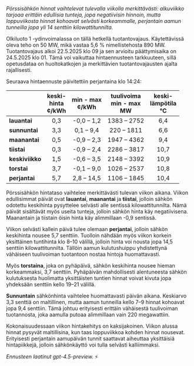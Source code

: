 *Pörssisähkön hinnat vaihtelevat tulevalla viikolla merkittävästi: alkuviikko tarjoaa erittäin edullisia tunteja, jopa negatiivisin hinnoin, mutta loppuviikosta hinnat kohoavat selvästi korkeammalle, perjantain aamun tunneilla jopa yli 14 senttiin kilowattitunnilta.*

Olkiluoto 1 -ydinvoimalassa on tällä hetkellä tuotantovajaus. Käytettävissä oleva teho on 50 MW, mikä vastaa 5,6 % nimellistehosta 890 MW. Tuotantovajaus alkoi 22.5.2025 klo 09 ja sen arvioitu päättymisaika on 24.5.2025 klo 01. Tämä voi vaikuttaa hintaennusteen tarkkuuteen, sillä opetusdataa on huoltokatkojen ja merkittävien tuotantovajausten ajalta rajallisesti.

Seuraava hintaennuste päivitettiin perjantaina klo 14:24:

|             | keski-<br>hinta<br>¢/kWh | min - max<br>¢/kWh | tuulivoima<br>min - max<br>MW | keski-<br>lämpötila<br>°C |
|:------------|:------------------------:|:------------------:|:----------------------------:|:-------------------------:|
| **lauantai**   |           0,3            |     -0,0 – 1,2     |         1383 – 2752          |            6,4            |
| **sunnuntai**  |           3,3            |      0,1 – 9,4     |          220 – 1811          |            6,6            |
| **maanantai**  |           0,5            |     -0,9 – 2,3     |         1947 – 4362          |            9,4            |
| **tiistai**    |           0,3            |     -0,9 – 2,4     |         2286 – 3817          |           10,7            |
| **keskiviikko**|           1,5            |     -0,6 – 3,5     |         2148 – 3392          |           10,9            |
| **torstai**    |           3,7            |     -0,1 – 9,0     |         1026 – 2537          |           10,8            |
| **perjantai**  |           5,7            |      2,8 – 14,5    |         1106 – 1845          |           10,4            |

Pörssisähkön hintataso vaihtelee merkittävästi tulevan viikon aikana. Viikon edullisimmat päivät ovat **lauantai**, **maanantai** ja **tiistai**, jolloin sähkön odotettu keskihinta pysyttelee selvästi alle sentissä kilowattitunnilta. Nämä päivät sisältävät myös useita tunteja, jolloin sähkön hinta käy negatiivisena. Maanantain ja tiistain öisin hinta käy alimmillaan -0,9 sentissä.

Viikon selvästi kallein päivä tulee olemaan **perjantai**, jolloin sähkön keskihinta nousee 5,7 senttiin. Tuolloin nähdään myös viikon korkein yksittäinen tuntihinta klo 8–10 välillä, jolloin hinta voi nousta jopa 14,5 senttiin kilowattitunnilta. Tällöin aamun kulutushuippu yhdistettynä vähäiseen tuulivoiman tuotantoon nostaa hintoja huomattavasti.

Myös **torstaina**, joka on pyhäpäivä, sähkön keskihinta nousee hieman korkeammaksi, 3,7 senttiin. Pyhäpäivän mahdollisesti alentuneesta sähkön kulutuksesta huolimatta yksittäisten tuntien hinnat voivat kivuta jopa yhdeksään senttiin kello 19–21 välillä.

**Sunnuntain** sähkönhinta vaihtelee huomattavasti päivän aikana. Keskiarvo 3,3 senttiä on maltillinen, mutta aamun tunneilla kello 7–9 hinnat kohoavat jopa 9,4 senttiin. Tämä johtuu erityisesti erittäin vähäisestä tuulivoiman tuotannosta, joka aamulla putoaa alimmillaan vain 220 megawattiin.

Kokonaisuudessaan viikon hintakehitys on kaksijakoinen. Viikon alussa hinnat pysyvät maltillisina, kun taas loppuviikkoa kohden hinnat nousevat. Erityisesti perjantain aamupäivän tunnit saattavat aiheuttaa yksittäisiä hintapiikkejä, jolloin sähkönkäyttö voi tulla selvästi kalliimmaksi.

*Ennusteen laatinut gpt-4.5-preview.* ⚡
